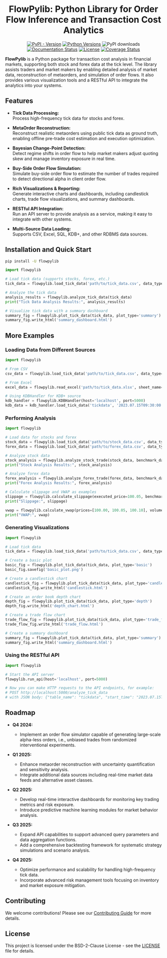 <div align=center>

# FlowPylib: Python Library for Order Flow Inference and Transaction Cost Analytics

</div>

<div align=center>

[![PyPI - Version](https://img.shields.io/pypi/v/pytca)](https://pypi.org/project/flowpylib/)
[![Python Versions](https://img.shields.io/badge/python-3.6%2B-green)](https://pypi.org/project/flowpylib/)
![PyPI downloads](https://img.shields.io/pypi/dm/flowpylib)
[![Documentation Status](https://readthedocs.org/projects/pytca/badge/?version=latest)](https://flowpylib.readthedocs.io/en/latest/?badge=latest)
[![License](https://img.shields.io/badge/License-BSD%202--Clause-orange.svg)](https://opensource.org/licenses/BSD-2-Clause)
[![Coverage Status](https://coveralls.io/repos/github/jialuechen/flowpylib/badge.svg?branch=main)](https://coveralls.io/github/jialuechen/flowpylib?branch=main)

</div>

**FlowPylib** is a Python package for transaction cost analysis in financial markets, supporting both stock and forex data at the tick level. The library assists traders and market makers by enabling detailed analysis of market data, reconstruction of metaorders, and simulation of order flows. It also provides various visualization tools and a RESTful API to integrate the analytics into your systems.

## Features

- **Tick Data Processing:**  
  Process high-frequency tick data for stocks and forex.

- **MetaOrder Reconstruction:**  
  Reconstruct realistic metaorders using public tick data as ground truth, enabling offline pre-trade cost estimation and execution optimization.

- **Bayesian Change-Point Detection:**  
  Detect regime shifts in order flow to help market makers adjust quoting skew and manage inventory exposure in real time.

- **Buy-Side Order Flow Simulation:**  
  Simulate buy-side order flow to estimate the number of trades required to detect directional alpha in client order flow.

- **Rich Visualizations & Reporting:**  
  Generate interactive charts and dashboards, including candlestick charts, trade flow visualizations, and summary dashboards.

- **RESTful API Integration:**  
  Run an API server to provide analysis as a service, making it easy to integrate with other systems.

- **Multi-Source Data Loading:**  
  Supports CSV, Excel, SQL, KDB+, and other RDBMS data sources.

## Installation and Quick Start
```bash
pip install -U flowpylib
```

```python
import flowpylib

# Load tick data (supports stocks, forex, etc.)
tick_data = flowpylib.load_tick_data('path/to/tick_data.csv', data_type='stock')

# Analyze the tick data
analysis_results = flowpylib.analyze_tick_data(tick_data)
print("Tick Data Analysis Results:", analysis_results)

# Visualize tick data with a summary dashboard
summary_fig = flowpylib.plot_tick_data(tick_data, plot_type='summary')
summary_fig.write_html('summary_dashboard.html')
```

## More Examples

### Loading Data from Different Sources

```python
import flowpylib

# From CSV
csv_data = flowpylib.load_tick_data('path/to/tick_data.csv', data_type='stock')

# From Excel
excel_data = flowpylib.read_excel('path/to/tick_data.xlsx', sheet_name='Tick Data')

# Using KDBHandler for KDB+ source
kdb_handler = flowpylib.KDBHandler(host='localhost', port=5000)
kdb_data = kdb_handler.load_tick_data('tickdata', '2023.07.15T09:30:00.000', '2023.07.15T16:00:00.000')
```

### Performing Analysis

```python
import flowpylib

# Load data for stocks and forex
stock_data = flowpylib.load_tick_data('path/to/stock_data.csv', data_type='stock')
forex_data = flowpylib.load_tick_data('path/to/forex_data.csv', data_type='forex')

# Analyze stock data
stock_analysis = flowpylib.analyze_stock_trade(stock_data, benchmark_data)
print("Stock Analysis Results:", stock_analysis)

# Analyze forex data
forex_analysis = flowpylib.analyze_forex_trade(forex_data, benchmark_data)
print("Forex Analysis Results:", forex_analysis)

# Calculate slippage and VWAP as examples
slippage = flowpylib.calculate_slippage(executed_price=100.05, benchmark_price=100.00)
print("Slippage:", slippage)

vwap = flowpylib.calculate_vwap(prices=[100.00, 100.05, 100.10], volumes=[1000, 2000, 1500])
print("VWAP:", vwap)
```

### Generating Visualizations

```python
import flowpylib

# Load tick data
tick_data = flowpylib.load_tick_data('path/to/tick_data.csv', data_type='stock')

# Create a basic plot
basic_fig = flowpylib.plot_tick_data(tick_data, plot_type='basic')
basic_fig.savefig('basic_plot.png')

# Create a candlestick chart
candlestick_fig = flowpylib.plot_tick_data(tick_data, plot_type='candlestick', interval='5min')
candlestick_fig.write_html('candlestick.html')

# Create an order book depth chart
depth_fig = flowpylib.plot_tick_data(tick_data, plot_type='depth')
depth_fig.write_html('depth_chart.html')

# Create a trade flow chart
trade_flow_fig = flowpylib.plot_tick_data(tick_data, plot_type='trade_flow', window='5min')
trade_flow_fig.write_html('trade_flow.html')

# Create a summary dashboard
summary_fig = flowpylib.plot_tick_data(tick_data, plot_type='summary')
summary_fig.write_html('summary_dashboard.html')
```

### Using the RESTful API

```python
import flowpylib

# Start the API server
flowpylib.run_api(host='localhost', port=5000)

# Now you can make HTTP requests to the API endpoints, for example:
# POST http://localhost:5000/analyze_tick_data
# with JSON body: {"table_name": "tickdata", "start_time": "2023.07.15T09:30:00.000", "end_time": "2023.07.15T16:00:00.000", "symbols": ["AAPL", "GOOGL"]}
```

## Roadmap

- **Q4 2024:**  
  - Implement an order flow simulator capable of generating large-scale alpha-less orders, i.e., unbiased trades from randomized interventional experiments.

- **Q1 2025:**  
  - Enhance metaorder reconstruction with uncertainty quantification and sensitivity analysis.  
  - Integrate additional data sources including real-time market data feeds and alternative asset classes.

- **Q2 2025:**  
  - Develop real-time interactive dashboards for monitoring key trading metrics and risk exposure.  
  - Introduce predictive machine learning modules for market behavior analysis.

- **Q3 2025:**  
  - Expand API capabilities to support advanced query parameters and data aggregation functions.  
  - Add a comprehensive backtesting framework for systematic strategy simulations and scenario analysis.

- **Q4 2025:**  
  - Optimize performance and scalability for handling high-frequency tick data.  
  - Incorporate advanced risk management tools focusing on inventory and market exposure mitigation.

## Contributing

We welcome contributions! Please see our [Contributing Guide](CONTRIBUTING.md) for more details.

## License

This project is licensed under the BSD-2-Clause License - see the [LICENSE](LICENSE) file for details.